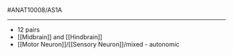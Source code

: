 #ANAT10008/AS1A 

---
- 12 pairs
- [[Midbrain]] and [[Hindbrain]]
- [[Motor Neuron]]/[[Sensory Neuron]]/mixed - autonomic